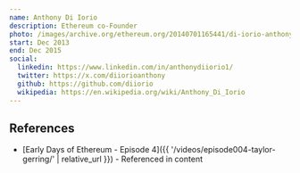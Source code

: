 ```yaml
---
name: Anthony Di Iorio
description: Ethereum co-Founder
photo: /images/archive.org/ethereum.org/20140701165441/di-iorio-anthony.jpg
start: Dec 2013
end: Dec 2015
social:
  linkedin: https://www.linkedin.com/in/anthonydiiorio1/
  twitter: https://x.com/diiorioanthony
  github: https://github.com/diiorio
  wikipedia: https://en.wikipedia.org/wiki/Anthony_Di_Iorio
---
```


## References
- [Early Days of Ethereum - Episode 4]({{ '/videos/episode004-taylor-gerring/' | relative_url }}) - Referenced in content

